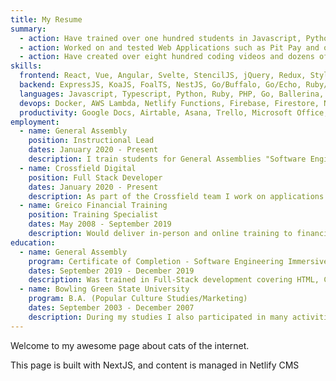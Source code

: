 ```yaml
---
title: My Resume
summary:
  - action: Have trained over one hundred students in Javascript, Python, Ruby and PHP as an Instructor for General Assembly coding bootcamps.
  - action: Worked on and tested Web Applications such as Pit Pay and others as a Full Stack Developer for Crossfield Digital.
  - action: Have created over eight hundred coding videos and dozens of blog posts on dev.to covering over twenty programming languages and dozens of frameworks.
skills:
  frontend: React, Vue, Angular, Svelte, StencilJS, jQuery, Redux, Styled Components, Grommet, React Bootstrap, Buefy, Bulma, Materialize, Bootstrap, Web Components
  backend: ExpressJS, KoaJS, FoalTS, NestJS, Go/Buffalo, Go/Echo, Ruby/Rails, Ruby/Sinatra, Python/Django, PHP/Laravel, MongoDB, PostgresQL, Apollo Server/GraphQL
  languages: Javascript, Typescript, Python, Ruby, PHP, Go, Ballerina, Rust, C++, Raku, Java, Crystal, and Nim
  devops: Docker, AWS Lambda, Netlify Functions, Firebase, Firestore, Netlify, Heroku, Vercel, Jest, Cypress, CircleCI, Github Actions
  productivity: Google Docs, Airtable, Asana, Trello, Microsoft Office, Zoom, Google Hangouts, Slack, Discord
employment:
  - name: General Assembly
    position: Instructional Lead
    dates: January 2020 - Present
    description: I train students for General Assemblies "Software Engineering Immersive Remote" Course in Full Stack Web development. Creating curriculum and delivering lectures on HTML, CSS, JS, Ruby, Python and more.
  - name: Crossfield Digital
    position: Full Stack Developer
    dates: January 2020 - Present
    description: As part of the Crossfield team I work on applications of our clients, typically using React, Typescript, Apollo Server, and GraphQL.
  - name: Greico Financial Training
    position: Training Specialist
    dates: May 2008 - September 2019
    description: Would deliver in-person and online training to financial professionals. Was also involved in product development, marketing, operations and accounting for the business.
education:
  - name: General Assembly
    program: Certificate of Completion - Software Engineering Immersive Remote
    dates: September 2019 - December 2019
    description: Was trained in Full-Stack development covering HTML, CSS, Javascript, Express, Mongo, Mongoose, AngularJS, PHP, Postgres, SQL and React
  - name: Bowling Green State University
    program: B.A. (Popular Culture Studies/Marketing)
    dates: September 2003 - December 2007
    description: During my studies I also participated in many activities such as College Radio Station 88.1fm, the Music Business Club and more. Was nominated for Senior of the Year by the Popular Culture Studies department.
---
```


Welcome to my awesome page about cats of the internet.

This page is built with NextJS, and content is managed in Netlify CMS
